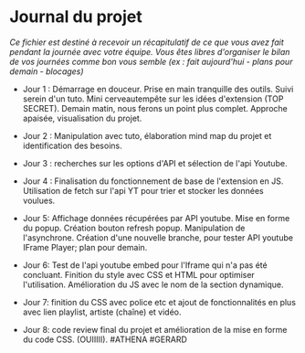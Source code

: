 # Journal du projet

*Ce fichier est destiné à recevoir un récapitulatif de ce que vous avez fait pendant la journée avec votre équipe. Vous êtes libres d'organiser le bilan de vos journées comme bon vous semble (ex : fait aujourd'hui - plans pour demain - blocages)*

- Jour 1 : Démarrage en douceur. Prise en main tranquille des outils. Suivi serein d'un tuto. Mini cerveautempête sur les idées d'extension (TOP SECRET). Demain matin, nous ferons un point plus complet.
Approche apaisée, visualisation du projet. 

- Jour 2 : Manipulation avec tuto, élaboration mind map du projet et identification des besoins.

- Jour 3 : recherches sur les options d'API et sélection de l'api Youtube.

- Jour 4 : Finalisation du fonctionnement de base de l'extension en JS. Utilisation de fetch sur l'api YT pour trier et stocker les données voulues.

- Jour 5: Affichage données récupérées par API youtube. Mise en forme du popup. Création bouton refresh popup. Manipulation de l'asynchrone.  Création d'une nouvelle branche, pour tester API youtube IFrame Player; plan pour demain. 

- Jour 6: Test de l'api youtube embed pour l'Iframe qui n'a pas été concluant. Finition du style avec CSS et HTML pour optimiser l'utilisation. Amélioration du JS avec le nom de la section dynamique.

- Jour 7: finition du CSS avec police etc et ajout de fonctionnalités en plus avec lien playlist, artiste (chaîne) et vidéo.

- Jour 8: code review final du projet et amélioration de la mise en forme du code CSS. (OUIIIII). #ATHENA #GERARD
